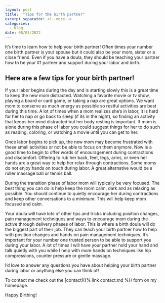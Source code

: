 ```yaml
---
layout: post
title:  "Tips for the birth partner"
excerpt_separator: <!--more-->
categories:
  - blog
date: 08/03/2022
---
```


It’s time to learn how to help your birth partner! Often times your number one birth partner is your spouse but it could also be your mom, sister or a close friend. Even if you have a doula, they should be teaching your partner how to be your #1 partner and support during your labor and birth. 

<!--more-->

## Here are a few tips for your birth partner!

If your labor begins during the day and is starting slowly this is a great time to keep the new mom distracted. Watching a favorite movie or tv show, playing a board or card game, or taking a nap are great options. We want mom to conserve as much energy as possible so restful activities are best during this time. A lot of times when a mom realizes she’s in labor, it is hard for her to nap or go back to sleep (if its in the night), so finding an activity that keeps her mind distracted but her body resting is important. If mom is alone during this phase of labor you could suggest things for her to do such as reading, coloring, or watching a movie until you can get to her. 

Once labor begins to pick up, the new mom may become frustrated with these small activities or not be able to focus on them anymore. Now is a good time to begin to offer words of encouragement during contractions and discomfort. Offering to rub her back, feet, legs, arms, or even her hands are a great way to help her relax through contractions. Some moms do not enjoy hands on touch during labor. A great alternative would be a roller massage ball or tennis ball.

During the transition phase of labor mom will typically be very focused. The best thing you can do is help keep the room calm, dark and as relaxing as possible.  You should continue to quietly encourage her during contractions and keep other conversations to a minimum. This will help keep mom focused and calm. 

Your doula will have lots of other tips and tricks including position changes, pain management techniques and ways to encourage mom during the active through delivery phases of labor. This is where a birth doula will do the biggest part of their job. They can teach your birth partner how to help with position changes and hands on pain management techniques. It’s important for your number one trusted person to be able to support you during your labor. A lot of times I will have your partner hold your hand and talk quietly with you while I help with more hands on techniques like hip compressions, counter pressure or gentle massage. 

I’d love to answer any questions you have about helping your birth partner during labor or anything else you can think of! 

To contact me check out the [contact]({% link contact.md %}) form on my homepage. 

Happy Birthing!